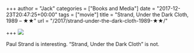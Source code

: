 +++
author = "Jack"
categories = ["Books and Media"]
date = "2017-12-23T20:47:25+00:00"
tags = ["movie"]
title = "Strand, Under the Dark Cloth, 1989 – ★★"
url = "/2017/strand-under-the-dark-cloth-1989-★★/"

+++
![][1]

Paul Strand is interesting. &#8220;Strand, Under the Dark Cloth&#8221; is not.

 [1]: https://a.ltrbxd.com/resized/film-poster/1/1/3/4/2/4/113424-strand-under-the-dark-cloth-0-150-0-225-crop.jpg?k=0219903262